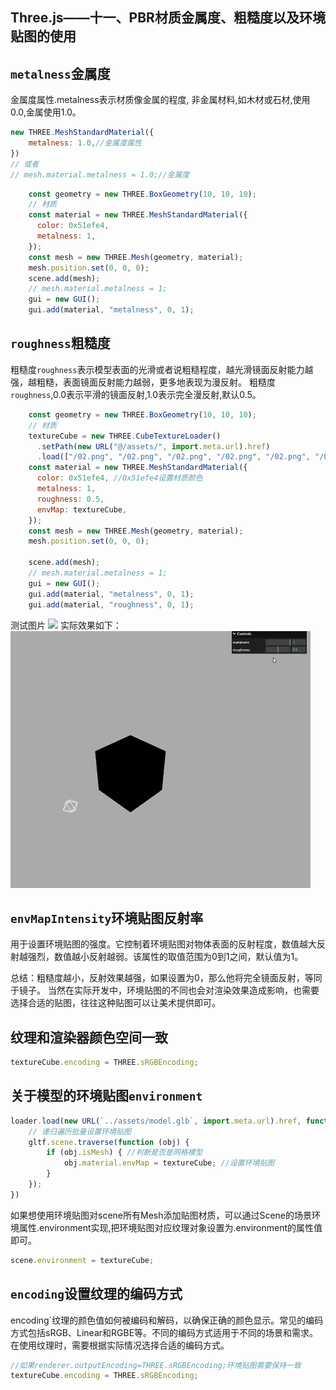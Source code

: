 ## Three.js——十一、PBR材质金属度、粗糙度以及环境贴图的使用
## `metalness`金属度
金属度属性.metalness表示材质像金属的程度, 非金属材料,如木材或石材,使用0.0,金属使用1.0。
```js
new THREE.MeshStandardMaterial({
    metalness: 1.0,//金属度属性
})
// 或者
// mesh.material.metalness = 1.0;//金属度
```
```js
    const geometry = new THREE.BoxGeometry(10, 10, 10);
    // 材质
    const material = new THREE.MeshStandardMaterial({
      color: 0x51efe4, 
      metalness: 1,
    });
    const mesh = new THREE.Mesh(geometry, material);
    mesh.position.set(0, 0, 0);
    scene.add(mesh);
    // mesh.material.metalness = 1;
    gui = new GUI();
    gui.add(material, "metalness", 0, 1);
```

## `roughness`粗糙度
粗糙度`roughness`表示模型表面的光滑或者说粗糙程度，越光滑镜面反射能力越强，越粗糙，表面镜面反射能力越弱，更多地表现为漫反射。
粗糙度`roughness`,0.0表示平滑的镜面反射,1.0表示完全漫反射,默认0.5。
```js
    const geometry = new THREE.BoxGeometry(10, 10, 10);
    // 材质
    textureCube = new THREE.CubeTextureLoader()
      .setPath(new URL("@/assets/", import.meta.url).href)
      .load(["/02.png", "/02.png", "/02.png", "/02.png", "/02.png", "/02.png"]);
    const material = new THREE.MeshStandardMaterial({
      color: 0x51efe4, //0x51efe4设置材质颜色
      metalness: 1,
      roughness: 0.5,
      envMap: textureCube,
    });
    const mesh = new THREE.Mesh(geometry, material);
    mesh.position.set(0, 0, 0);

    scene.add(mesh);
    // mesh.material.metalness = 1;
    gui = new GUI();
    gui.add(material, "metalness", 0, 1);
    gui.add(material, "roughness", 0, 1);
```
测试图片
![](img/Three11Img/02.png)
实际效果如下：
![](img/Three11Img/tutieshi_480x411_20s.gif)

## `envMapIntensity`环境贴图反射率
用于设置环境贴图的强度。它控制着环境贴图对物体表面的反射程度，数值越大反射越强烈，数值越小反射越弱。该属性的取值范围为0到1之间，默认值为1。

总结：粗糙度越小，反射效果越强，如果设置为0，那么他将完全镜面反射，等同于镜子。
当然在实际开发中，环境贴图的不同也会对渲染效果造成影响，也需要选择合适的贴图，往往这种贴图可以让美术提供即可。


## 纹理和渲染器颜色空间一致
```js
textureCube.encoding = THREE.sRGBEncoding; 
```

## 关于模型的环境贴图`environment`
```js
loader.load(new URL(`../assets/model.glb`, import.meta.url).href, function (gltf) {
    // 递归遍历批量设置环境贴图
    gltf.scene.traverse(function (obj) {
        if (obj.isMesh) { //判断是否是网格模型
            obj.material.envMap = textureCube; //设置环境贴图
        }
    });
})
```

如果想使用环境贴图对scene所有Mesh添加贴图材质，可以通过Scene的场景环境属性.environment实现,把环境贴图对应纹理对象设置为.environment的属性值即可。
```js
scene.environment = textureCube;
```

## `encoding`设置纹理的编码方式
encoding`纹理的颜色值如何被编码和解码，以确保正确的颜色显示。常见的编码方式包括sRGB、Linear和RGBE等。不同的编码方式适用于不同的场景和需求。在使用纹理时，需要根据实际情况选择合适的编码方式。
```js
//如果renderer.outputEncoding=THREE.sRGBEncoding;环境贴图需要保持一致
textureCube.encoding = THREE.sRGBEncoding;   
```